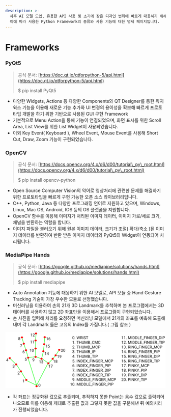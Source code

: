 ```yaml
---
description: >-
  차후 AI 모델 도입, 유용한 API 사용 및 초기에 잦은 디자인 변화에 빠르게 대응하기 위해 Python 3.7 버전을 사용하게 되었고
  이에 따라 사용한 Python Framework의 종류와 사용 기능에 대한 명세 페이지입니다.
---
```


# Frameworks

### PyQt5

> 공식 문서: [https://doc.qt.io/qtforpython-5/api.html](https://doc.qt.io/qtforpython-5/api.html)
>
> $ pip install PyQt5

* 다양한 Widgets, Actions 등 다양한 Components와 QT Designer를 통한 워지윅스 기능을 이용해 새로운 기능 추가와 UI 변경의 용이성을 확보해 빠르게 프로토타입 개발을 하기 위한 기반으로 사용된 GUI 구현 Framework&#x20;
* 기본적으로 Menu Action을 통해 기능이 연결되었으며, 화면 표시를 위한 Scroll Area, List View를 위한 List Widget이 사용되었습니다.
* 이외 Key Event( Keyboard ), Wheel Event, Mouse Event를 사용해 Short Cut, Draw, Zoom 기능이 구현되었습니다.&#x20;

### OpenCV

> 공식 문서: [https://docs.opencv.org/4.x/d6/d00/tutorial\_py\_root.html](https://docs.opencv.org/4.x/d6/d00/tutorial\_py\_root.html)
>
> $ pip install opencv-python

* Open Source Computer Vision의 약어로 영상처리에 관련한 문제를 해결하기 위한 프로토타입을 빠르게 구현 가능한 오픈 소스 라이브러리입니다.&#x20;
* C++, Python, Java 등 다양한 프로그래밍 언어로 지원하고 있으며, Windows, Linux, Mac OS, Android, IOS 등의 OS 플랫폼을 지원합니다.
* OpenCV 함수를 이용해 이미지가 처리된 이미지 데이터, 이미지 가로/세로 크기, 채널을 반환하는 역할을 합니다.
* 이미지 파일을 불러오기 위해 원본 이미지 데이터, 크기가 조절( 확대/축소 )된 이미지 데이터를 반환하여 반환 받은 이미지 데이터와 PyQt5의 Widget이 연동되어 처리됩니다.&#x20;

### MediaPipe Hands

> 공식 문서: [https://google.github.io/mediapipe/solutions/hands.html](https://google.github.io/mediapipe/solutions/hands.html)
>
> $ pip install mediapipe&#x20;

* Auto Annotation 기능에 대응하기 위한 AI 모델로, API 모듈 중 Hand Gesture Tracking 기술이 가장 우수한 모듈로 선정했습니다.&#x20;
* 머신러닝을 이용하여 손의 21개 3D Landmark를 추척하며 본 프로그램에서는 3D 데이터를 사용하지 않고 2D 좌표만을 이용해서 프로그램이 구현되었습니다.&#x20;
* 손 사진을 입력해 처리를 요청하면 머신러닝 모델에서 21개의 좌표를 예측해 도출해 내며 각 Landmark 들은 고유의 Index를 가집니다.( 그림 참조 )&#x20;

![](<../.gitbook/assets/image (1).png>)

* 각 좌표는 정규화된 값으로 추출되며, 추적하지 못한 Point는 음수 값으로 출력되어 나오므로 이를 이용해 제대로 추출된 값과 그렇지 못한 값을 구분해낸 뒤 예외처리가 진행되었습니다.&#x20;



